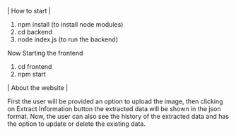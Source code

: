 | How to start |

1) npm install  (to install node modules)
2) cd backend
3) node index.js  (to run the backend)

Now Starting the frontend
1) cd frontend
2) npm start

| About the website |

First the user will be provided an option to upload the image, then clicking on Extract Information button the extracted data will be shown in the json format.
Now, the user can also see the history of the extracted data and has the option to update or delete the existing data.

